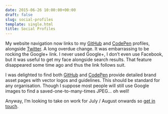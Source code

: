 ```yaml
---
date: 2015-06-26 10:00:00+00:00
draft: false
slug: social-profiles
template: single.html
title: Social Profiles
---
```


My website navigation now links to my [GitHub](https://github.com/dbushell/) and [CodePen](http://codepen.io/dbushell/) profiles, alongside [Twitter](http://twitter.com/dbushell/). A long overdue change. It was embarrassing to be rocking the Google+ link. I never used Google+, I don’t even use Facebook, but it was useful to get my face alongside search results. That feature disappeared some time ago and thus the link follows suit.

I was delighted to find both [GitHub](https://github.com/logos) and [CodePen](http://blog.codepen.io/documentation/brand-assets/logos/) provide detailed brand asset pages with vector logos and guidelines. This should be standard for any organisation. Though I suppose most people will still use Google images to find a saved-one-to-many-times JPEG… oh well!

Anyway, I’m looking to take on work for July / August onwards so [get in touch](/contact/).
